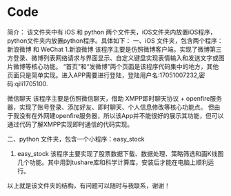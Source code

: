 # Code

简介：
该文件夹中有 iOS 和 python 两个文件夹，iOS文件夹内放置iOS程序，python文件夹内放置python程序。具体如下：
一、iOS 文件夹，包含两个程序：新浪微博 和 WeChat
1.新浪微博
    该程序主要是仿照微博客户端，实现了微博第三方登录、微博列表网络请求与界面显示、自定义键盘实现表情输入和发送文字或图片微博等核心功能。
    “首页”和“发微博”两个页面是该程序代码集中的地方，其他页面只是简单实现。进入APP需要进行登陆，登陆用户名:17051007232,密码:qili1705100.

微信聊天
     该程序主要是仿照微信聊天，借助 XMPP即时聊天协议 + openfire服务器，实现了账号登录、添加好友、即时聊天、个人信息修改等核心功能点。
     但由于我没有在外网建openfire服务器，所以该App并不能很好的展示其功能，但可以通过代码了解XMPP实现即时通信的代码实现。
     
二、python 文件夹，包含一个小程序：easy_stock
1. easy_stock
     该程序主要实现了股票数据下载、数据处理、策略筛选和画K线图几个功能。其中用到tushare库和科学计算库，安装后才能在电脑上顺利运行。
     
以上就是该文件夹的结构，有问题可以随时与我联系，谢谢！
